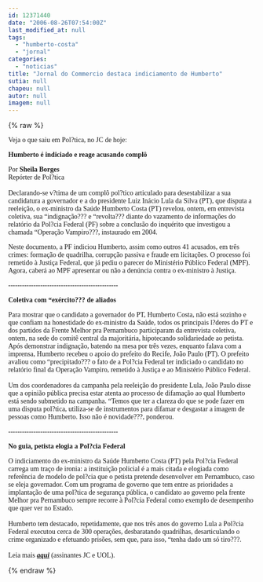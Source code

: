 ```yaml
---
id: 12371440
date: "2006-08-26T07:54:00Z"
last_modified_at: null
tags:
  - "humberto-costa"
  - "jornal"
categories:
  - "noticias"
title: "Jornal do Commercio destaca indiciamento de Humberto"
sutia: null
chapeu: null
autor: null
imagem: null
---
```

{% raw %}
<p><P><FONT face=Verdana>Veja o que saiu em Pol?tica, no JC de hoje:</FONT></P></p>
<p><P><FONT face=Verdana><STRONG>Humberto é indiciado e reage acusando complô</STRONG></FONT></P></p>
<p><P><FONT face=Verdana>Por <STRONG>Sheila Borges</STRONG><BR>Repórter de Pol?tica<BR><BR>Declarando-se v?tima de um complô pol?tico articulado para desestabilizar a sua candidatura a governador e a do presidente Luiz Inácio Lula da Silva (PT), que disputa a reeleição, o ex-ministro da Saúde Humberto Costa (PT) revelou, ontem, em entrevista coletiva, sua “indignação??? e “revolta??? diante do vazamento de informações do relatório da Pol?cia Federal (PF) sobre a conclusão do inquérito que investigou a chamada “Operação Vampiro???, instaurado em 2004. </FONT></P></p>
<p><P><FONT face=Verdana>Neste documento, a PF indiciou Humberto, assim como outros 41 acusados, em três crimes: formação de quadrilha, corrupção passiva e fraude em licitações. O processo foi remetido à Justiça Federal, que já pediu o parecer do Ministério Público Federal (MPF). Agora, caberá ao MPF apresentar ou não a denúncia contra o ex-ministro à Justiça.<BR></FONT><FONT face=Verdana></FONT></P></p>
<p><P><FONT face=Verdana>------------------------------------------------</FONT></P></p>
<p><P><FONT face=Verdana><STRONG>Coletiva com “exército??? de aliados</STRONG></FONT></P></p>
<p><P><FONT face=Verdana>Para mostrar que o candidato a governador do PT, Humberto Costa, não está sozinho e que confiam na honestidade do ex-ministro da Saúde, todos os principais l?deres do PT e dos partidos da Frente Melhor pra Pernambuco participaram da entrevista coletiva, ontem, na sede do comitê central da majoritária, hipotecando solidariedade ao petista. Após demonstrar indignação, batendo na mesa por três vezes, enquanto falava com a imprensa, Humberto recebeu o apoio do prefeito do Recife, João Paulo (PT). O prefeito avaliou como “precipitado??? o fato de a Pol?cia Federal ter indiciado o candidato no relatório final da Operação Vampiro, remetido à Justiça e ao Ministério Público Federal.<BR><BR>Um dos coordenadores da campanha pela reeleição do presidente Lula, João Paulo disse que a opinião pública precisa estar atenta ao processo de difamação ao qual Humberto está sendo submetido na campanha. “Temos que ter a clareza do que se pode fazer em uma disputa pol?tica, utiliza-se de instrumentos para difamar e desgastar a imagem de pessoas como Humberto. Isso não é novidade???, ponderou.<BR></FONT></P></p>
<p><P><FONT face=Verdana>------------------------------------------------<BR></FONT></P></p>
<p><P><FONT face=Verdana><STRONG>No guia, petista elogia a Pol?cia Federal</STRONG></FONT></P></p>
<p><P><FONT face=Verdana>O indiciamento do ex-ministro da Saúde Humberto Costa (PT) pela Pol?cia Federal carrega um traço de ironia: a instituição policial é a mais citada e elogiada como referência de modelo de pol?cia que o petista pretende desenvolver em Pernambuco, caso se eleja governador. Com um programa de governo que tem entre as prioridades a implantação de uma pol?tica de segurança pública, o candidato ao governo pela frente Melhor pra Pernambuco sempre recorre à Pol?cia Federal como exemplo de desempenho que quer ver no Estado.<BR> <BR>Humberto tem destacado, repetidamente, que nos três anos do governo Lula a Pol?cia Federal executou cerca de 300 operações, desbaratando quadrilhas, desarticulando o crime organizado e efetuando prisões, sem que, para isso, “tenha dado um só tiro???.<BR><BR>Leia mais <STRONG><EM><A href=\"https://jc3.uol.com.br/jornal/2006/08/26/not_198252.php\" target=_blank>aqui</A></EM></STRONG> (assinantes JC e UOL).</FONT></P> </p>
{% endraw %}